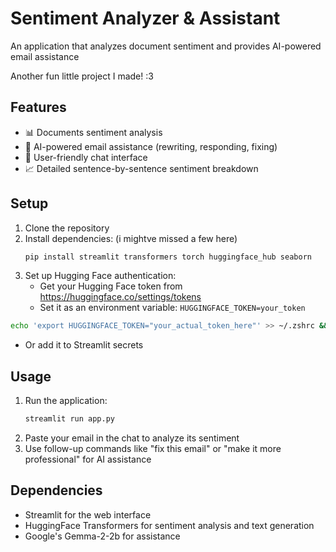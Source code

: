 #  Sentiment Analyzer & Assistant

An application that analyzes document sentiment and provides AI-powered email assistance

Another fun little project I made! :3

## Features

- 📊 Documents sentiment analysis
- 💬 AI-powered email assistance (rewriting, responding, fixing)
- 📱 User-friendly chat interface
- 📈 Detailed sentence-by-sentence sentiment breakdown

## Setup

1. Clone the repository
2. Install dependencies: (i mightve missed a few here)
   ```bash
   pip install streamlit transformers torch huggingface_hub seaborn
   ```
3. Set up Hugging Face authentication:
   - Get your Hugging Face token from https://huggingface.co/settings/tokens
   - Set it as an environment variable: `HUGGINGFACE_TOKEN=your_token`
```bash
echo 'export HUGGINGFACE_TOKEN="your_actual_token_here"' >> ~/.zshrc && source ~/.zshrc
```
   - Or add it to Streamlit secrets

## Usage

1. Run the application:
   ```bash
   streamlit run app.py
   ```
2. Paste your email in the chat to analyze its sentiment
3. Use follow-up commands like "fix this email" or "make it more professional" for AI assistance

## Dependencies

- Streamlit for the web interface
- HuggingFace Transformers for sentiment analysis and text generation
- Google's Gemma-2-2b for assistance
